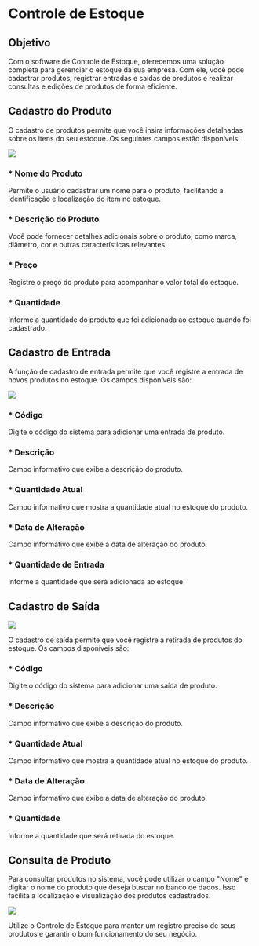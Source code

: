 # Controle de Estoque

## Objetivo

Com o software de Controle de Estoque, oferecemos uma solução completa para gerenciar o estoque da sua empresa. Com ele, você pode cadastrar produtos, registrar entradas e saídas de produtos e realizar consultas e edições de produtos de forma eficiente.

## Cadastro do Produto

O cadastro de produtos permite que você insira informações detalhadas sobre os itens do seu estoque. Os seguintes campos estão disponíveis:

![](app\src\assets\cadastroProduto.png)

### * Nome do Produto

Permite o usuário cadastrar um nome para o produto, facilitando a identificação e localização do item no estoque.

### * Descrição do Produto

Você pode fornecer detalhes adicionais sobre o produto, como marca, diâmetro, cor e outras características relevantes.

### * Preço

Registre o preço do produto para acompanhar o valor total do estoque.

### * Quantidade

Informe a quantidade do produto que foi adicionada ao estoque quando foi cadastrado.

## Cadastro de Entrada

A função de cadastro de entrada permite que você registre a entrada de novos produtos no estoque. Os campos disponíveis são:

![](app\src\assets\cadastroEntradaProduto.png)


### * Código

Digite o código do sistema para adicionar uma entrada de produto.

### * Descrição

Campo informativo que exibe a descrição do produto.

### * Quantidade Atual

Campo informativo que mostra a quantidade atual no estoque do produto.

### * Data de Alteração

Campo informativo que exibe a data de alteração do produto.

### * Quantidade de Entrada

Informe a quantidade que será adicionada ao estoque.

## Cadastro de Saída

![](app\src\assets\cadastroSaidaProduto.png)


O cadastro de saída permite que você registre a retirada de produtos do estoque. Os campos disponíveis são:

### * Código

Digite o código do sistema para adicionar uma saída de produto.

### * Descrição

Campo informativo que exibe a descrição do produto.

### * Quantidade Atual

Campo informativo que mostra a quantidade atual no estoque do produto.

### * Data de Alteração

Campo informativo que exibe a data de alteração do produto.

### * Quantidade

Informe a quantidade que será retirada do estoque.

## Consulta de Produto

Para consultar produtos no sistema, você pode utilizar o campo "Nome" e digitar o nome do produto que deseja buscar no banco de dados. Isso facilita a localização e visualização dos produtos cadastrados.

![](app\src\assets\ConsultaProdutos.png)


Utilize o Controle de Estoque para manter um registro preciso de seus produtos e garantir o bom funcionamento do seu negócio.
